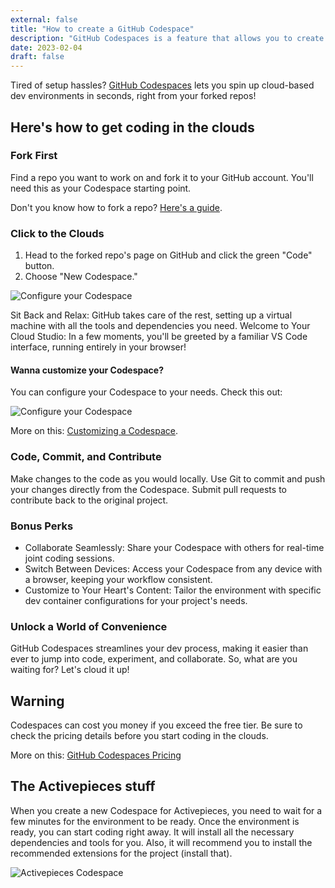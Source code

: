```yaml
---
external: false
title: "How to create a GitHub Codespace"
description: "GitHub Codespaces is a feature that allows you to create a cloud-hosted development environment that is accessible from your browser. This post will guide you through the process of creating a GitHub Codespace."
date: 2023-02-04
draft: false
---
```


Tired of setup hassles? [GitHub Codespaces](https://github.com/features/codespaces) lets you spin up cloud-based dev environments in seconds, right from your forked repos!

## Here's how to get coding in the clouds

### Fork First

Find a repo you want to work on and fork it to your GitHub account. You'll need this as your Codespace starting point.

Don't you know how to fork a repo? [Here's a guide](how-to-fork-a-github-repository).

### Click to the Clouds

1. Head to the forked repo's page on GitHub and click the green "Code" button.
2. Choose "New Codespace."

![Configure your Codespace](/images/how-to-create-a-github-codespace-02.png)

Sit Back and Relax: GitHub takes care of the rest, setting up a virtual machine with all the tools and dependencies you need.
Welcome to Your Cloud Studio: In a few moments, you'll be greeted by a familiar VS Code interface, running entirely in your browser!

#### Wanna customize your Codespace?

You can configure your Codespace to your needs. Check this out:

![Configure your Codespace](/images/how-to-create-a-github-codespace-01.png)

More on this: [Customizing a Codespace](https://docs.github.com/en/codespaces/customizing-your-codespace).

### Code, Commit, and Contribute

Make changes to the code as you would locally.
Use Git to commit and push your changes directly from the Codespace.
Submit pull requests to contribute back to the original project.

### Bonus Perks

- Collaborate Seamlessly: Share your Codespace with others for real-time joint coding sessions.
- Switch Between Devices: Access your Codespace from any device with a browser, keeping your workflow consistent.
- Customize to Your Heart's Content: Tailor the environment with specific dev container configurations for your project's needs.

### Unlock a World of Convenience

GitHub Codespaces streamlines your dev process, making it easier than ever to jump into code, experiment, and collaborate. So, what are you waiting for? Let's cloud it up!

## Warning

Codespaces can cost you money if you exceed the free tier. Be sure to check the pricing details before you start coding in the clouds.

More on this: [GitHub Codespaces Pricing](https://docs.github.com/en/billing/managing-billing-for-github-codespaces/about-billing-for-github-codespaces#monthly-included-storage-and-core-hours-for-personal-accounts)

## The Activepieces stuff

When you create a new Codespace for Activepieces, you need to wait for a few minutes for the environment to be ready. Once the environment is ready, you can start coding right away. It will install all the necessary dependencies and tools for you. Also, it will recommend you to install the recommended extensions for the project (install that).

![Activepieces Codespace](/images/how-to-create-a-github-codespace-03.png)
